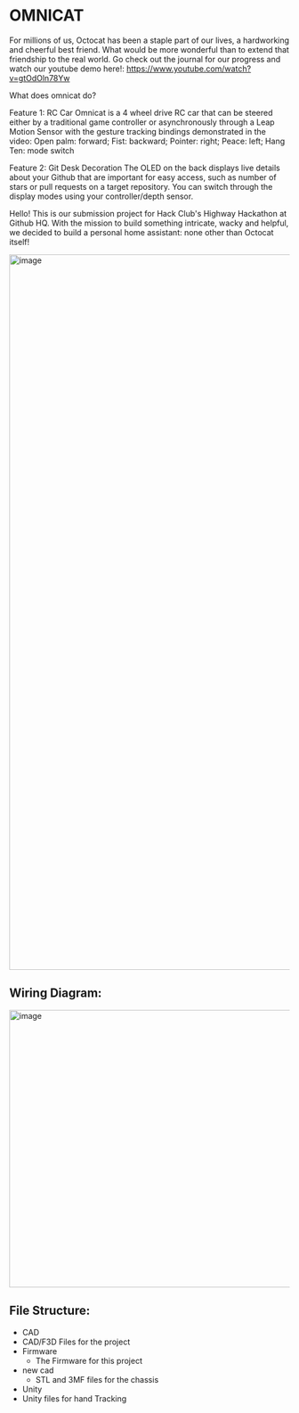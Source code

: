 # OMNICAT

For millions of us, Octocat has been a staple part of our lives, a hardworking and cheerful best friend. What would be more wonderful than to extend that friendship to the real world.
Go check out the journal for our progress and watch our youtube demo here!: https://www.youtube.com/watch?v=gtOdOln78Yw

What does omnicat do?

Feature 1: RC Car
Omnicat is a 4 wheel drive RC car that can be steered either by a traditional game controller or asynchronously through a Leap Motion Sensor with the gesture tracking bindings demonstrated in the video:
Open palm: forward; Fist: backward; Pointer: right; Peace: left; Hang Ten: mode switch

Feature 2: Git Desk Decoration
The OLED on the back displays live details about your Github that are important for easy access, such as number of stars or pull requests on a target repository. You can switch through the display modes using your controller/depth sensor.

Hello! This is our submission project for Hack Club's Highway Hackathon at Github HQ.
With the mission to build something intricate, wacky and helpful, we decided to build a personal home assistant: none other than Octocat itself!

<img width="2778" height="1284" alt="image" src="https://github.com/user-attachments/assets/a818c133-b49e-4b53-9fdf-799c3e41ce27" />

## Wiring Diagram:
<img width="719" height="498" alt="image" src="https://github.com/user-attachments/assets/d75c1d5d-aaec-4328-8963-89989126dc3e" />

## File Structure:
- CAD
 - CAD/F3D Files for the project
- Firmware
  - The Firmware for this project
- new cad
  - STL and 3MF files for the chassis
 - Unity
  -  Unity files for hand Tracking
 
   
